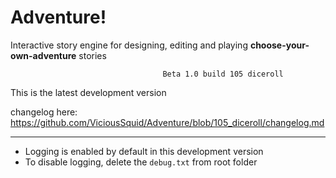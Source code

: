 # Adventure!

Interactive story engine for designing, editing and playing **choose-your-own-adventure** stories

                                      Beta 1.0 build 105 diceroll

This is the latest development version

changelog here: https://github.com/ViciousSquid/Adventure/blob/105_diceroll/changelog.md

----

* Logging is enabled by default in this development version
* To disable logging, delete the `debug.txt` from root folder
